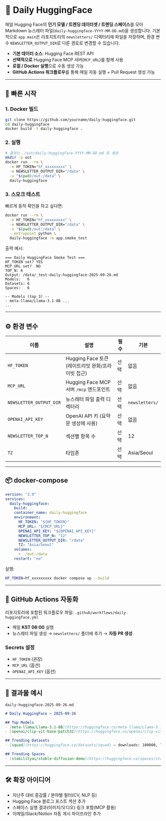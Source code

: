 # 📰 Daily HuggingFace

매일 Hugging Face의 **인기 모델 / 트렌딩 데이터셋 / 트렌딩 스페이스**를 모아
Markdown 뉴스레터 파일(`daily-huggingface-YYYY-MM-DD.md`)을 생성합니다. 기본적으로
`app.main`은 리포지토리의 `newsletters/` 디렉터리에 파일을 저장하며, 환경 변수
`NEWSLETTER_OUTPUT_DIR`로 다른 경로로 변경할 수 있습니다.

- **기본 데이터 소스**: Hugging Face REST API
- **선택적으로** Hugging Face MCP 서버(`MCP_URL`)를 함께 사용
- **로컬 / Docker 실행**으로 수동 생성 가능
- **GitHub Actions 워크플로우**를 통해 매일 자동 실행 + Pull Request 생성 가능

---

## 🚀 빠른 시작

### 1. Docker 빌드
```bash
git clone https://github.com/yourname/daily-huggingface.git
cd daily-huggingface
docker build -t daily-huggingface .
````

### 2. 실행

```bash
# 결과는 ./out/daily-huggingface-YYYY-MM-DD.md 로 생성
mkdir -p out
docker run --rm \
  -e HF_TOKEN="hf_xxxxxxxxx" \
  -e NEWSLETTER_OUTPUT_DIR="/data" \
  -v "$(pwd)/out:/data" \
  daily-huggingface
```

### 3. 스모크 테스트

빠르게 동작 확인을 하고 싶다면:

```bash
docker run --rm \
  -e HF_TOKEN="hf_xxxxxxxxx" \
  -e NEWSLETTER_OUTPUT_DIR="/data" \
  -v "$(pwd)/out:/data" \
  --entrypoint python \
  daily-huggingface -m app.smoke_test
```

출력 예시:

```
=== Daily HuggingFace Smoke Test ===
HF_TOKEN set? YES
MCP_URL set?  NO
TOP_N: 6
Output: /data/_test-daily-huggingface-2025-09-26.md
Models:   6
Datasets: 6
Spaces:   6

-- Models (top 3) --
- meta-llama/Llama-3.1-8B ...
...
```

---

## ⚙️ 환경 변수

| 이름                 | 설명                                 | 필수 | 기본         |
| ------------------ | ---------------------------------- | -- | ---------- |
| `HF_TOKEN`         | Hugging Face 토큰 (레이트리밋 완화/프라이빗 접근) | 선택 | 없음         |
| `MCP_URL`          | Hugging Face MCP 서버 `/mcp` 엔드포인트   | 선택 | 없음         |
| `NEWSLETTER_OUTPUT_DIR` | 뉴스레터 파일 출력 디렉터리              | 선택 | `newsletters/` |
| `OPENAI_API_KEY`   | OpenAI API 키 (요약문 생성에 사용)          | 선택 | 없음         |
| `NEWSLETTER_TOP_N` | 섹션별 항목 수                           | 선택 | 12         |
| `TZ`               | 타임존                                | 선택 | Asia/Seoul |

---

## 📦 docker-compose

```yaml
version: "3.9"
services:
  daily-huggingface:
    build: .
    container_name: daily-huggingface
    environment:
      HF_TOKEN: "${HF_TOKEN}"
      MCP_URL: "${MCP_URL}"
      OPENAI_API_KEY: "${OPENAI_API_KEY}"
      NEWSLETTER_TOP_N: "12"
      NEWSLETTER_OUTPUT_DIR: "/data"
      TZ: "Asia/Seoul"
    volumes:
      - ./out:/data
    restart: "no"
```

실행:

```bash
HF_TOKEN=hf_xxxxxxxxx docker compose up --build
```

---

## 🤖 GitHub Actions 자동화

리포지토리에 포함된 워크플로우 파일:
`.github/workflows/daily-huggingface.yml`

* 매일 **KST 08:00** 실행
* 뉴스레터 파일 생성 → `newsletters/` 폴더에 추가 → **자동 PR 생성**

### Secrets 설정

* `HF_TOKEN` (권장)
* `MCP_URL` (옵션)
* `OPENAI_API_KEY` (옵션)

---

## 📂 결과물 예시

`daily-huggingface-2025-09-26.md`

```markdown
# Daily HuggingFace — 2025-09-26

## Top Models
- [meta-llama/Llama-3.1-8B](https://huggingface.co/meta-llama/Llama-3.1-8B) — downloads: 12345, likes: 678, lib: transformers
- [openai/clip-vit-base-patch32](https://huggingface.co/openai/clip-vit-base-patch32) — downloads: 54321, likes: 789

## Trending Datasets
- [squad](https://huggingface.co/datasets/squad) — downloads: 100000, likes: 1000

## Trending Spaces
- [stabilityai/stable-diffusion-demo](https://huggingface.co/spaces/stabilityai/stable-diffusion-demo) — likes: 2000
```

---

## 🛠️ 확장 아이디어

* 지난주 대비 증감률 / 분야별 필터(CV, NLP 등)
* Hugging Face 블로그 포스트 섹션 추가
* 스페이스 실행 결과(이미지/오디오) 링크 포함(MCP 활용)
* 이메일/Slack/Notion 자동 게시 파이프라인 추가
